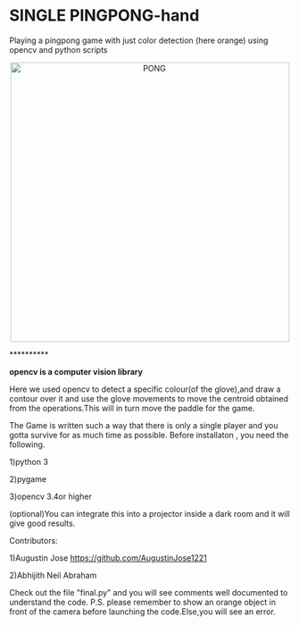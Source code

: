 # SINGLE PINGPONG-hand 
Playing a pingpong game with just color detection (here orange) using opencv and python scripts
<p align="center">
  <img src="https://i.chzbgr.com/full/6686158592/h4715F533/"
       height="500" width="500"alt="PONG"/>
</p>
**********

**opencv is a computer vision library**


Here we used opencv to detect a specific colour(of the glove),and draw a contour over it and use the glove movements to move the centroid obtained from the operations.This will in turn move the paddle for the game.

The Game is written such a way that there is only a single player and you gotta survive for as much time as possible.
Before installaton , you need the following.

1)python 3

2)pygame

3)opencv 3.4or higher

(optional)You can integrate this into a projector inside a dark room and it will give good results.

Contributors:

1)Augustin Jose
https://github.com/AugustinJose1221

2)Abhijith Neil Abraham



Check out the file "final.py"
and you will see comments well documented to understand the code.
P.S. please remember to show an orange object in front of the camera before launching the code.Else,you will see an error. 
